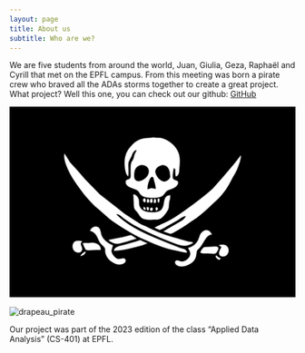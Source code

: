 ```yaml
---
layout: page
title: About us
subtitle: Who are we?
---
```


We are five students from around the world, Juan, Giulia, Geza, Raphaël and Cyrill that met on the EPFL campus. 
From this meeting was born a pirate crew who braved all the ADAs storms together to create a great project. 
What project? Well this one, you can check out our github: 
[GitHub](https://github.com/epfl-ada/ada-2023-project-thepiratesofthestreet)



![drapeau_pirate](/assets/img/drapeau_pirate.png)

<img src="drapeau_pirate.png" alt="drapeau_pirate" width="200"/>

Our project was part of the 2023 edition of the class “Applied Data Analysis” (CS-401) at EPFL. 
